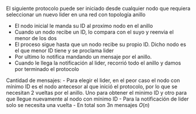 El siguiente protocolo puede ser iniciado desde cualquier nodo que requiera seleccionar un nuevo lider en una red con topología anillo

- El nodo inicial le manda su ID al proximo nodo en el anillo
- Cuando un nodo recibe un ID, lo compara con el suyo y reenvia el menor de los dos
- El proceso sigue hasta que un nodo recibe su propio ID. Dicho nodo es el que menor ID tiene y se proclama lider
- Por ultimo lo notifica mandando un mensaje por el anillo.
- Cuando le llega la notificación al lider, recorrió todo el anillo y damos por terminado el protocolo

Cantidad de mensajes:
    - Para elegir el lider, en el peor caso el nodo con mínimo ID es el nodo antecesor al que inició el protocolo, por lo que se necesitan 2 vueltas por el anillo. Uno para obtener el minimo ID y otro para que llegue nuevamente al nodo con mínimo ID
    - Para la notificación de lider solo se necesita una vuelta
    - En total son 3n mensajes $O(n)$